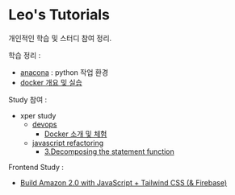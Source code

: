 # Leo's Tutorials

개인적인 학습 및 스터디 참여 정리.

학습 정리 : 
- [anacona](./conda.md) : python 작업 환경
- [docker 개요 및 실습](https://github.com/doojin88/docker)

Study 참여 : 
- xper study
  - [devops](https://github.com/xperstudy/devops)
    - [Docker 소개 및 체험](https://github.com/doojin88/docker/blob/master/docs/docker.md)
  - [javascript refactoring](https://github.com/KisukPark/js-refactoring-2019)
    - [3.Decomposing the statement function](https://github.com/KisukPark/js-refactoring-2019/blob/master/HandsOnLab/3-Decomposing/readme.md)


Frontend Study : 
- [Build Amazon 2.0 with JavaScript + Tailwind CSS (& Firebase)](https://www.youtube.com/watch?v=9rW_-Zu9cXI)
